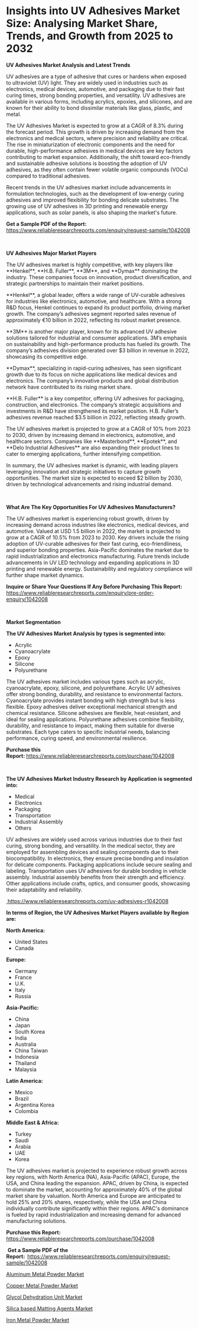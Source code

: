 <p><h1>Insights into UV Adhesives Market Size: Analysing Market Share, Trends, and Growth from 2025 to 2032</h1></p><p><strong>UV Adhesives Market Analysis and Latest Trends</strong></p>
<p><p>UV adhesives are a type of adhesive that cures or hardens when exposed to ultraviolet (UV) light. They are widely used in industries such as electronics, medical devices, automotive, and packaging due to their fast curing times, strong bonding properties, and versatility. UV adhesives are available in various forms, including acrylics, epoxies, and silicones, and are known for their ability to bond dissimilar materials like glass, plastic, and metal.</p><p>The UV Adhesives Market is expected to grow at a CAGR of 8.3% during the forecast period. This growth is driven by increasing demand from the electronics and medical sectors, where precision and reliability are critical. The rise in miniaturization of electronic components and the need for durable, high-performance adhesives in medical devices are key factors contributing to market expansion. Additionally, the shift toward eco-friendly and sustainable adhesive solutions is boosting the adoption of UV adhesives, as they often contain fewer volatile organic compounds (VOCs) compared to traditional adhesives.</p><p>Recent trends in the UV adhesives market include advancements in formulation technologies, such as the development of low-energy curing adhesives and improved flexibility for bonding delicate substrates. The growing use of UV adhesives in 3D printing and renewable energy applications, such as solar panels, is also shaping the market's future.</p></p>
<p><strong>Get a Sample PDF of the Report:&nbsp;</strong> <a href="https://www.reliableresearchreports.com/enquiry/request-sample/1042008?utm_campaign=33&utm_medium=2&utm_source=Github&utm_content=ia&utm_term=25012025&utm_id=uv-adhesives">https://www.reliableresearchreports.com/enquiry/request-sample/1042008</a></p>
<p>&nbsp;</p>
<p><strong>UV Adhesives Major Market Players</strong></p>
<p><p>The UV adhesives market is highly competitive, with key players like **Henkel**, **H.B. Fuller**, **3M**, and **Dymax** dominating the industry. These companies focus on innovation, product diversification, and strategic partnerships to maintain their market positions.</p><p>**Henkel**, a global leader, offers a wide range of UV-curable adhesives for industries like electronics, automotive, and healthcare. With a strong R&D focus, Henkel continues to expand its product portfolio, driving market growth. The company’s adhesives segment reported sales revenue of approximately €10 billion in 2022, reflecting its robust market presence.</p><p>**3M** is another major player, known for its advanced UV adhesive solutions tailored for industrial and consumer applications. 3M’s emphasis on sustainability and high-performance products has fueled its growth. The company’s adhesives division generated over $3 billion in revenue in 2022, showcasing its competitive edge.</p><p>**Dymax**, specializing in rapid-curing adhesives, has seen significant growth due to its focus on niche applications like medical devices and electronics. The company’s innovative products and global distribution network have contributed to its rising market share.</p><p>**H.B. Fuller** is a key competitor, offering UV adhesives for packaging, construction, and electronics. The company’s strategic acquisitions and investments in R&D have strengthened its market position. H.B. Fuller’s adhesives revenue reached $3.5 billion in 2022, reflecting steady growth.</p><p>The UV adhesives market is projected to grow at a CAGR of 10% from 2023 to 2030, driven by increasing demand in electronics, automotive, and healthcare sectors. Companies like **Masterbond**, **Epotek**, and **Delo Industrial Adhesives** are also expanding their product lines to cater to emerging applications, further intensifying competition.</p><p>In summary, the UV adhesives market is dynamic, with leading players leveraging innovation and strategic initiatives to capture growth opportunities. The market size is expected to exceed $2 billion by 2030, driven by technological advancements and rising industrial demand.</p></p>
<p>&nbsp;</p>
<p><strong>What Are The Key Opportunities For UV Adhesives Manufacturers?</strong></p>
<p><p>The UV adhesives market is experiencing robust growth, driven by increasing demand across industries like electronics, medical devices, and automotive. Valued at USD 1.5 billion in 2022, the market is projected to grow at a CAGR of 10.5% from 2023 to 2030. Key drivers include the rising adoption of UV-curable adhesives for their fast curing, eco-friendliness, and superior bonding properties. Asia-Pacific dominates the market due to rapid industrialization and electronics manufacturing. Future trends include advancements in UV LED technology and expanding applications in 3D printing and renewable energy. Sustainability and regulatory compliance will further shape market dynamics.</p></p>
<p><strong>Inquire or Share Your Questions If Any Before Purchasing This Report:</strong> <a href="https://www.reliableresearchreports.com/enquiry/pre-order-enquiry/1042008?utm_campaign=33&utm_medium=2&utm_source=Github&utm_content=ia&utm_term=25012025&utm_id=uv-adhesives">https://www.reliableresearchreports.com/enquiry/pre-order-enquiry/1042008</a></p>
<p>&nbsp;</p>
<p><strong>Market Segmentation</strong></p>
<p><strong>The UV Adhesives Market Analysis by types is segmented into:</strong></p>
<p><ul><li>Acrylic</li><li>Cyanoacrylate</li><li>Epoxy</li><li>Silicone</li><li>Polyurethane</li></ul></p>
<p><p>The UV adhesives market includes various types such as acrylic, cyanoacrylate, epoxy, silicone, and polyurethane. Acrylic UV adhesives offer strong bonding, durability, and resistance to environmental factors. Cyanoacrylate provides instant bonding with high strength but is less flexible. Epoxy adhesives deliver exceptional mechanical strength and chemical resistance. Silicone adhesives are flexible, heat-resistant, and ideal for sealing applications. Polyurethane adhesives combine flexibility, durability, and resistance to impact, making them suitable for diverse substrates. Each type caters to specific industrial needs, balancing performance, curing speed, and environmental resilience.</p></p>
<p><strong>Purchase this Report:&nbsp;</strong><a href="https://www.reliableresearchreports.com/purchase/1042008?utm_campaign=33&utm_medium=2&utm_source=Github&utm_content=ia&utm_term=25012025&utm_id=uv-adhesives">https://www.reliableresearchreports.com/purchase/1042008</a></p>
<p>&nbsp;</p>
<p><strong>The UV Adhesives Market Industry Research by Application is segmented into:</strong></p>
<p><ul><li>Medical</li><li>Electronics</li><li>Packaging</li><li>Transportation</li><li>Industrial Assembly</li><li>Others</li></ul></p>
<p><p>UV adhesives are widely used across various industries due to their fast curing, strong bonding, and versatility. In the medical sector, they are employed for assembling devices and sealing components due to their biocompatibility. In electronics, they ensure precise bonding and insulation for delicate components. Packaging applications include secure sealing and labeling. Transportation uses UV adhesives for durable bonding in vehicle assembly. Industrial assembly benefits from their strength and efficiency. Other applications include crafts, optics, and consumer goods, showcasing their adaptability and reliability.</p></p>
<p><a href="https://www.reliableresearchreports.com/uv-adhesives-r1042008?utm_campaign=33&utm_medium=2&utm_source=Github&utm_content=ia&utm_term=25012025&utm_id=uv-adhesives">&nbsp;https://www.reliableresearchreports.com/uv-adhesives-r1042008</a></p>
<p><strong>In terms of Region, the UV Adhesives Market Players available by Region are:</strong></p>
<p>
    <p> <strong> North America: </strong>
        <ul>
            <li>United States</li>
            <li>Canada</li>
        </ul>
        </p> 
    <p> <strong> Europe: </strong>
        <ul>
            <li>Germany</li>
            <li>France</li>
            <li>U.K.</li>
            <li>Italy</li>
            <li>Russia</li>
        </ul>
        </p> 
    <p> <strong> Asia-Pacific: </strong>
        <ul>
            <li>China</li>
            <li>Japan</li>
            <li>South Korea</li>
            <li>India</li>
            <li>Australia</li>
            <li>China Taiwan</li>
            <li>Indonesia</li>
            <li>Thailand</li>
            <li>Malaysia</li>
        </ul>
        </p> 
    <p> <strong> Latin America: </strong>
        <ul>
            <li>Mexico</li>
            <li>Brazil</li>
            <li>Argentina Korea</li>
            <li>Colombia</li>
        </ul>
        </p> 
    <p> <strong> Middle East & Africa: </strong>
        <ul>
            <li>Turkey</li>
            <li>Saudi</li>
            <li>Arabia</li>
            <li>UAE</li>
            <li>Korea</li>
        </ul>
    </p>
    </p>
<p><p>The UV adhesives market is projected to experience robust growth across key regions, with North America (NA), Asia-Pacific (APAC), Europe, the USA, and China leading the expansion. APAC, driven by China, is expected to dominate the market, accounting for approximately 40% of the global market share by valuation. North America and Europe are anticipated to hold 25% and 20% shares, respectively, while the USA and China individually contribute significantly within their regions. APAC's dominance is fueled by rapid industrialization and increasing demand for advanced manufacturing solutions.</p></p>
<p><strong>Purchase this Report: </strong><a href="https://www.reliableresearchreports.com/purchase/1042008?utm_campaign=33&utm_medium=2&utm_source=Github&utm_content=ia&utm_term=25012025&utm_id=uv-adhesives">https://www.reliableresearchreports.com/purchase/1042008</a></p>
<p>&nbsp;<strong>Get a Sample PDF of the Report:&nbsp;&nbsp;</strong><a href="https://www.reliableresearchreports.com/enquiry/request-sample/1042008?utm_campaign=33&utm_medium=2&utm_source=Github&utm_content=ia&utm_term=25012025&utm_id=uv-adhesives">https://www.reliableresearchreports.com/enquiry/request-sample/1042008</a></p>
<p><strong></strong></p>
<p><p><a href="https://github.com/OlenFleming68/Market-Research-Report-List-1/blob/main/aluminum-metal-powder-market.md?utm_campaign=33&utm_medium=2&utm_source=Github&utm_content=ia&utm_term=25012025&utm_id=uv-adhesives">Aluminum Metal Powder Market</a></p><p><a href="https://github.com/flnordan65e0/Market-Research-Report-List-1/blob/main/copper-metal-powder-market.md?utm_campaign=33&utm_medium=2&utm_source=Github&utm_content=ia&utm_term=25012025&utm_id=uv-adhesives">Copper Metal Powder Market</a></p><p><a href="https://github.com/lindaopodray/Market-Research-Report-List-1/blob/main/glycol-dehydration-unit-market.md?utm_campaign=33&utm_medium=2&utm_source=Github&utm_content=ia&utm_term=25012025&utm_id=uv-adhesives">Glycol Dehydration Unit Market</a></p><p><a href="https://github.com/XavierTyler76/Market-Research-Report-List-1/blob/main/silica-based-matting-agents-market.md?utm_campaign=33&utm_medium=2&utm_source=Github&utm_content=ia&utm_term=25012025&utm_id=uv-adhesives">Silica based Matting Agents Market</a></p><p><a href="https://github.com/rodinayygacklezi/Market-Research-Report-List-1/blob/main/iron-metal-powder-market.md?utm_campaign=33&utm_medium=2&utm_source=Github&utm_content=ia&utm_term=25012025&utm_id=uv-adhesives">Iron Metal Powder Market</a></p></p>